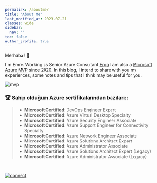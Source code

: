 ```yaml
---
permalink: /aboutme/
title: "About Me"
last_modified_at: 2023-07-21
classes: wide
sidebar:
  nav: ""
toc: false
author_profile: true
---
```


Merhaba ! 👋

I`m Emre. Working as Senior Azure Consultant [Ergo](https://www.ergogroup.ie/)
I am also a [Microsoft Azure MVP](https://mvp.microsoft.com/en-us/PublicProfile/5003961?fullName=Emre%20MARTIN) since 2020.
In this blog, I intend to share with you my experiences, some notes and tips that I think may be useful for you.

![mvp](https://github.com/martin3mre/martin3mre/assets/139574902/754414db-6af7-449a-b190-78e0bc560c61)


### 🏆 Sahip olduğum Azure sertifikalarından bazıları::
>* **Microsoft Certified**: DevOps Engineer Expert
>* **Microsoft Certified**: Azure Virtual Desktop Specialty
>* **Microsoft Certified**: Azure Security Engineer Associate
>* **Microsoft Certified**: Azure Support Engineer for Connectivity Specialty
> * **Microsoft Certified**: Azure Network Engineer Associate
> * **Microsoft Certified**: Azure Solutions Architect Expert
> * **Microsoft Certified**: Azure Administrator Associate
>* **Microsoft Certified**: Azure Solutions Architect Expert (Legacy)
>* **Microsoft Certified**: Azure Administrator Associate (Legacy)

<br/>

[![connect](https://github.com/martin3mre/martin3mre/assets/139574902/dd490bfa-ce0a-4ccf-939c-efabe0c2e461)](https://www.linkedin.com/in/martinemre)






